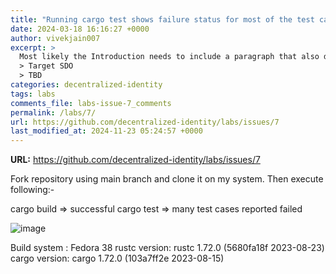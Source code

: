 ```yaml
---
title: "Running cargo test shows failure status for most of the test cases"
date: 2024-03-18 16:16:27 +0000
author: vivekjain007
excerpt: >
  Most likely the Introduction needs to include a paragraph that also defines the Target SDO.  
  > Target SDO  
  > TBD
categories: decentralized-identity
tags: labs
comments_file: labs-issue-7_comments
permalink: /labs/7/
url: https://github.com/decentralized-identity/labs/issues/7
last_modified_at: 2024-11-23 05:24:57 +0000
---
```



**URL:** https://github.com/decentralized-identity/labs/issues/7

Fork repository using main branch and clone it on my system. Then execute following:-

cargo build => successful
cargo test => many test cases reported failed
 
![image](https://github.com/hyperledger/indy-cli-rs/assets/927903/ee77f6cb-b839-4837-bf78-df7adf4328dc)



Build system : Fedora 38
rustc version: rustc 1.72.0 (5680fa18f 2023-08-23)
cargo version: cargo 1.72.0 (103a7ff2e 2023-08-15)

